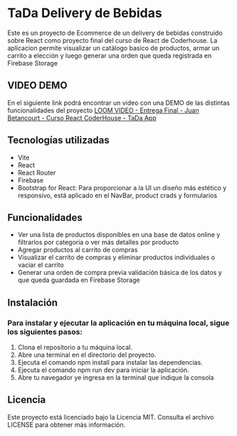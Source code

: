 ﻿# TaDa Delivery de Bebidas
Este es un proyecto de Ecommerce de un delivery de bebidas construido sobre React como proyecto final del curso de React de Coderhouse. La aplicacion permite visualizar un catálogo basico de productos, armar un carrito a elección y luego generar una orden que queda registrada en Firebase Storage

## VIDEO DEMO
En el siguiente link podrá encontrar un video con una DEMO de las distintas funcionalidades del proyecto
[LOOM VIDEO - Entrega Final - Juan Betancourt - Curso React CoderHouse - TaDa App](https://www.loom.com/share/b0d63077e86b4aa3af8abf4330792c31?sid=3d89f1d1-8555-45f3-84d4-8309353cc6df)

## Tecnologías utilizadas
- Vite
- React
- React Router
- Firebase
- Bootstrap for React: Para proporcionar a la UI un diseño más estético y responsivo, está aplicado en el NavBar, product crads y formularios

## Funcionalidades
- Ver una lista de productos disponibles en una base de datos online y filtrarlos por categoria o ver más detalles por producto
- Agregar productos al carrito de compras
- Visualizar el carrito de compras y eliminar productos individuales o vaciar el carrito
- Generar una orden de compra previa validación básica de los datos y que queda guardada en Firebase Storage

## Instalación

### Para instalar y ejecutar la aplicación en tu máquina local, sigue los siguientes pasos:

1. Clona el repositorio a tu máquina local.
2. Abre una terminal en el directorio del proyecto.
3. Ejecuta el comando npm install para instalar las dependencias.
4. Ejecuta el comando npm run dev para iniciar la aplicación.
5. Abre tu navegador ye ingresa en la terminal que indique la consola


## Licencia
Este proyecto está licenciado bajo la Licencia MIT. Consulta el archivo LICENSE para obtener más información.
